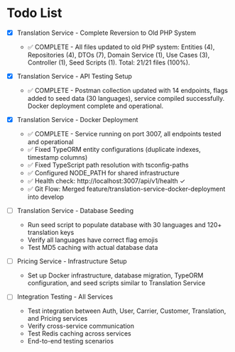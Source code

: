 # Todo List

- [x] Translation Service - Complete Reversion to Old PHP System
  - ✅ COMPLETE - All files updated to old PHP system: Entities (4), Repositories (4), DTOs (7), Domain Service (1), Use Cases (3), Controller (1), Seed Scripts (1). Total: 21/21 files (100%).
  
- [x] Translation Service - API Testing Setup
  - ✅ COMPLETE - Postman collection updated with 14 endpoints, flags added to seed data (30 languages), service compiled successfully. Docker deployment complete and operational.

- [x] Translation Service - Docker Deployment
  - ✅ COMPLETE - Service running on port 3007, all endpoints tested and operational
  - ✅ Fixed TypeORM entity configurations (duplicate indexes, timestamp columns)
  - ✅ Fixed TypeScript path resolution with tsconfig-paths
  - ✅ Configured NODE_PATH for shared infrastructure
  - ✅ Health check: http://localhost:3007/api/v1/health ✓
  - ✅ Git Flow: Merged feature/translation-service-docker-deployment into develop

- [ ] Translation Service - Database Seeding
  - Run seed script to populate database with 30 languages and 120+ translation keys
  - Verify all languages have correct flag emojis
  - Test MD5 caching with actual database data

- [ ] Pricing Service - Infrastructure Setup
  - Set up Docker infrastructure, database migration, TypeORM configuration, and seed scripts similar to Translation Service

- [ ] Integration Testing - All Services
  - Test integration between Auth, User, Carrier, Customer, Translation, and Pricing services
  - Verify cross-service communication
  - Test Redis caching across services
  - End-to-end testing scenarios
